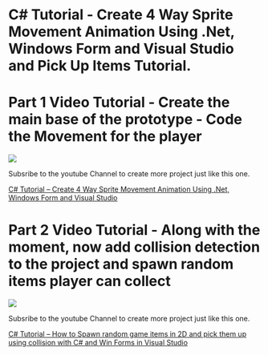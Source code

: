 # C# Tutorial - Create 4 Way Sprite Movement Animation Using .Net, Windows Form and Visual Studio and Pick Up Items Tutorial. 



# Part 1 Video Tutorial - Create the main base of the prototype - Code the Movement for the player

[![](http://img.youtube.com/vi/XaoczTCHAwc/0.jpg)](https://www.youtube.com/watch?v=XaoczTCHAwc "MOO ICT C# Video Tutorial")

Subsribe to the youtube Channel to create more project just like this one.

[C# Tutorial – Create 4 Way Sprite Movement Animation Using .Net, Windows Form and Visual Studio
](https://www.mooict.com/c-sharp-tutorial-create-4-way-sprite-movement-animation-using-net-windows-form-and-visual-studio/)

# Part 2 Video Tutorial - Along with the moment, now add collision detection to the project and spawn random items player can collect

[![](http://img.youtube.com/vi/QbVb5JyU4CQ/0.jpg)](https://www.youtube.com/watch?v=QbVb5JyU4CQ "MOO ICT C# Video Tutorial")

Subsribe to the youtube Channel to create more project just like this one.

[C# Tutorial – How to Spawn random game items in 2D and pick them up using collision with C# and Win Forms in Visual Studio](https://www.mooict.com/c-tutorial-how-to-spawn-random-game-items-in-2d-and-pick-them-up-using-collision-with-c-and-win-forms-in-visual-studio/)
